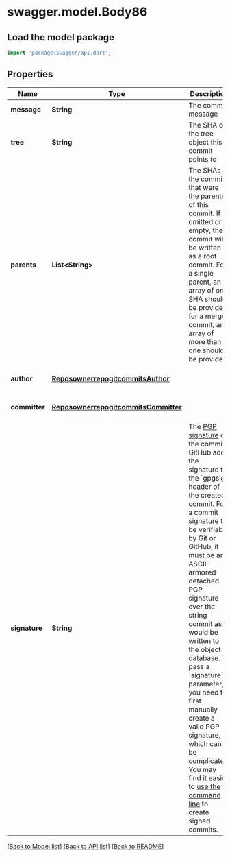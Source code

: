 # swagger.model.Body86

## Load the model package
```dart
import 'package:swagger/api.dart';
```

## Properties
Name | Type | Description | Notes
------------ | ------------- | ------------- | -------------
**message** | **String** | The commit message | [default to null]
**tree** | **String** | The SHA of the tree object this commit points to | [default to null]
**parents** | **List&lt;String&gt;** | The SHAs of the commits that were the parents of this commit. If omitted or empty, the commit will be written as a root commit. For a single parent, an array of one SHA should be provided; for a merge commit, an array of more than one should be provided. | [optional] [default to []]
**author** | [**ReposownerrepogitcommitsAuthor**](ReposownerrepogitcommitsAuthor.md) |  | [optional] [default to null]
**committer** | [**ReposownerrepogitcommitsCommitter**](ReposownerrepogitcommitsCommitter.md) |  | [optional] [default to null]
**signature** | **String** | The [PGP signature](https://en.wikipedia.org/wiki/Pretty_Good_Privacy) of the commit. GitHub adds the signature to the &#x60;gpgsig&#x60; header of the created commit. For a commit signature to be verifiable by Git or GitHub, it must be an ASCII-armored detached PGP signature over the string commit as it would be written to the object database. To pass a &#x60;signature&#x60; parameter, you need to first manually create a valid PGP signature, which can be complicated. You may find it easier to [use the command line](https://git-scm.com/book/id/v2/Git-Tools-Signing-Your-Work) to create signed commits. | [optional] [default to null]

[[Back to Model list]](../README.md#documentation-for-models) [[Back to API list]](../README.md#documentation-for-api-endpoints) [[Back to README]](../README.md)

